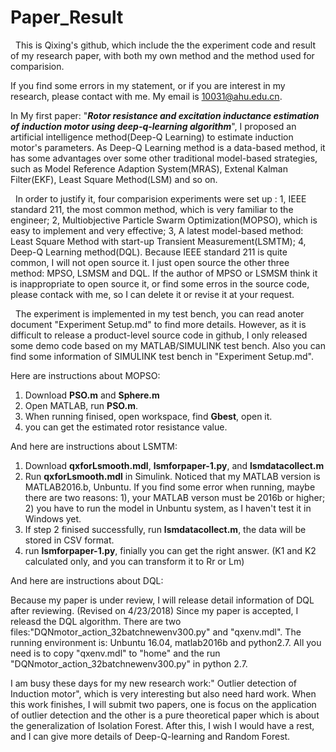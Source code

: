 # Paper_Result
  
  
   This is Qixing's github, which include the the experiment code and result of my research paper, with both my own method and the method used for comparision.
  
   
   If you find some errors in my statement, or if you are interest in my research, please contact with me. My email is 10031@ahu.edu.cn.
 
   
   In My first paper: "***Rotor resistance and excitation inductance estimation of induction motor using deep-q-learning algorithm***", I proposed an artificial intelligence method(Deep-Q Learning) to estimate induction motor's parameters. As Deep-Q Learning method is a data-based method, it has some advantages over some other traditional model-based strategies, such as Model Reference Adaption System(MRAS), Extenal Kalman Filter(EKF), Least Square Method(LSM) and so on.
  
   
   In order to justify it, four comparision experiments were set up : 1, IEEE standard 211, the most common method, which is very familiar to the engineer; 2, Multiobjective Particle Swarm Optimization(MOPSO), which is easy to implement and very effective; 3, A latest model-based method: Least Square Method with start-up Transient Measurement(LSMTM); 4, Deep-Q Learning method(DQL). Because IEEE standard 211 is quite common, I will not open source it. I just open source the other three method: MPSO, LSMSM and DQL. If the author of MPSO or LSMSM think it is inappropriate to open source it, or find some erros in the  source code, please contack with me, so I can delete it or revise it at your request.
   
   The experiment is implemented in my test bench, you can read anoter document "Experiment Setup.md" to find more details. However, as it is difficult to release a product-level source code in github, I only released some demo code based on my MATLAB/SIMULINK test bench. Also you can find some information of SIMULINK test bench in  "Experiment Setup.md".
   
   Here are  instructions about MOPSO:

    
1. Download **PSO.m** and **Sphere.m**
2. Open MATLAB, run **PSO.m**.
3. When running finised, open workspace, find **Gbest**, open it.
4. you can get the estimated rotor resistance value.

   

   
   
  And here are instructions about LSMTM:

1. Download **qxforLsmooth.mdl**, **lsmforpaper-1.py**, and **lsmdatacollect.m**
2. Run **qxforLsmooth.mdl** in Simulink. Noticed that my MATLAB version is MATLAB2016.b, Unbuntu. If you find some error when running, maybe there are two reasons: 1), your MATLAB verson must be 2016b or higher; 2) you have to run the model in Unbuntu system, as I haven't test it in Windows yet.
3. If step 2 finised successfully, run **lsmdatacollect.m**, the data will be stored in CSV format.
4. run **lsmforpaper-1.py**, finially you can get the right answer. (K1 and K2 calculated only, and you can transform it to Rr or Lm)
   
   
   
  And here are instructions about DQL:
  
  Because my paper is under review, I will release detail information of DQL after reviewing.
  (Revised on 4/23/2018) Since my paper is accepted, I releasd the DQL algorithm. There are two files:"DQNmotor_action_32batchnewenv300.py" and "qxenv.mdl". The running environment is: Unbuntu 16.04, matlab2016b and python2.7. All you need is to copy "qxenv.mdl" to "home" and the run "DQNmotor_action_32batchnewenv300.py" in python 2.7.
  
  I am busy these days for my new research work:" Outlier detection of Induction motor", which is very interesting but also need hard work. When this work finishes, I will  submit two papers, one is focus on the application of outlier detection and the other is a pure theoretical paper which is about the generalization of Isolation Forest. After this, I wish I would have a rest, and I can give more details of Deep-Q-learning and Random Forest. 
